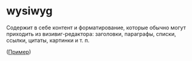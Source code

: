# wysiwyg

Содержит в себе контент и форматирование, которые обычно могут приходить из визивиг-редактора: заголовки, параграфы, списки, ссылки, цитаты, картинки и т. п.

([Пример](https://getsedona.github.io/sedona-components/wysiwyg.html))
